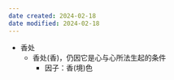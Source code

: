 ```yaml
---
date created: 2024-02-18
date modified: 2024-02-18
---
```

- 香处
    - 香处(香)，仍因它是心与心所法生起的条件
        - 因子：香(境)色
